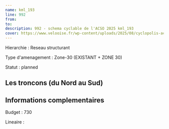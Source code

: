 ```yaml
---
name: kml_193 
line: 992
from: 
to:  
description: 992 - schema cyclable de l'ACSO 2025 kml_193 
cover: https://www.velooise.fr/wp-content/uploads/2025/08/cyclopolis-acso-992.jpg
---
```

Hierarchie : Reseau structurant

Type d'amenagement : Zone-30 (EXISTANT + ZONE 30)

Statut : planned

## Les troncons (du Nord au Sud)

## Informations complementaires

Budget  : 730 

Lineaire :

